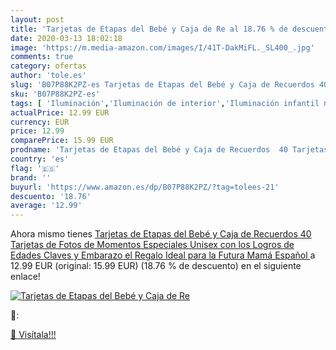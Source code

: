 ```yaml
---
layout: post
title: 'Tarjetas de Etapas del Bebé y Caja de Re al 18.76 % de descuento'
date: 2020-03-13 18:02:18
image: 'https://m.media-amazon.com/images/I/41T-DakMiFL._SL400_.jpg'
comments: true
category: ofertas
author: 'tole.es'
slug: 'B07P88K2PZ-es Tarjetas de Etapas del Bebé y Caja de Recuerdos 40...'
sku: 'B07P88K2PZ-es'
tags: [ 'Iluminación','Iluminación de interior','Iluminación infantil nocturna','Lámparas e iluminación infantil','bebé','embarazo', ]
actualPrice: 12.99 EUR
currency: EUR
price: 12.99
comparePrice: 15.99 EUR
prodname: 'Tarjetas de Etapas del Bebé y Caja de Recuerdos  40 Tarjetas de Fotos de Momentos Especiales Unisex  con los Logros de Edades Claves y Embarazo  el Regalo Ideal para la Futura Mamá  Español '
country: 'es'
flag: '🇪🇸'
brand: ''
buyurl: 'https://www.amazon.es/dp/B07P88K2PZ/?tag=tolees-21'
descuento: '18.76'
average: '12.99'
---
```


Ahora mismo tienes [Tarjetas de Etapas del Bebé y Caja de Recuerdos  40 Tarjetas de Fotos de Momentos Especiales Unisex  con los Logros de Edades Claves y Embarazo  el Regalo Ideal para la Futura Mamá  Español ](https://www.amazon.es/dp/B07P88K2PZ/?tag=tolees-21) a 12.99 EUR (original: 15.99 EUR) (18.76 %  de descuento) en el siguiente enlace!

[![Tarjetas de Etapas del Bebé y Caja de Re](https://m.media-amazon.com/images/I/41T-DakMiFL._SL400_.jpg)](https://www.amazon.es/dp/B07P88K2PZ/?tag=tolees-21)

🔎:


[🛒 Visítala!!!](https://www.amazon.es/dp/B07P88K2PZ/?tag=tolees-21)
